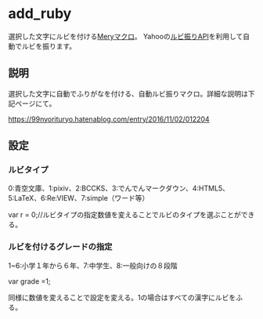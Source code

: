# add_ruby
選択した文字にルビを付ける[Meryマクロ](https://www.haijin-boys.com/wiki/)。
Yahooの[ルビ振りAPI](https://developer.yahoo.co.jp/webapi/jlp/furigana/v1/furigana.html)を利用して自動でルビを振ります。


## 説明
選択した文字に自動でふりがなを付ける、自動ルビ振りマクロ。詳細な説明は下記ページにて。

https://99nyorituryo.hatenablog.com/entry/2016/11/02/012204

## 設定
###  ルビタイプ
 
0:青空文庫、1:pixiv、2:BCCKS、3:でんでんマークダウン、4:HTML5、5:LaTeX、6:Re:VIEW、7:simple（ワード等）

var r = 0;//ルビタイプの指定数値を変えることでルビのタイプを選ぶことができる。

### ルビを付けるグレードの指定
1~6:小学１年から６年、7:中学生、8:一般向けの８段階

var grade =1;

同様に数値を変えることで設定を変える。1の場合はすべての漢字にルビをふる。
